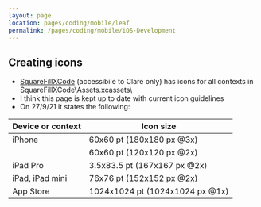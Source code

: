 ```yaml
---
layout: page
location: pages/coding/mobile/leaf
permalink: /pages/coding/mobile/iOS-Development
---
```


## Creating icons

- [SquareFillXCode](https://github.com/claresudbery/SquareFillXCode) (accessibile to Clare only) has icons for all contexts in SquareFillXCode\Assets.xcassets\
- I think this page is kept up to date with current icon guidelines
- On 27/9/21 it states the following: 

| Device or context	| Icon size |
| ----------------- | ---------------------- |
| iPhone	| 60x60 pt (180x180 px @3x) |
|	| 60x60 pt (120x120 px @2x) |
| iPad Pro	| 3.5x83.5 pt (167x167 px @2x) |
| iPad, iPad mini	| 76x76 pt (152x152 px @2x) |
| App Store	| 1024x1024 pt (1024x1024 px @1x) |
